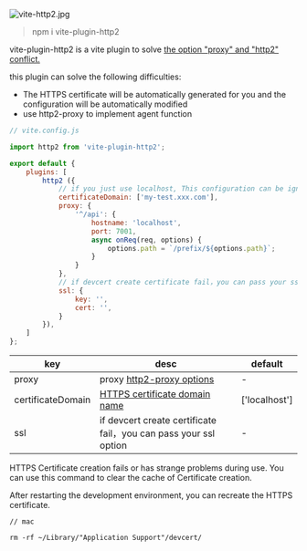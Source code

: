 ![vite-http2.jpg](http://tva1.sinaimg.cn/large/005KcNyUly1gzhr1ei0b4j30gj04hjrg.jpg)

> npm i vite-plugin-http2


vite-plugin-http2 is a vite plugin to solve [the option "proxy" and "http2" conflict.](https://github.com/vitejs/vite/issues/484)

this plugin can solve the following difficulties:

- The HTTPS certificate will be automatically generated for you and the configuration will be automatically modified
- use http2-proxy to implement agent function

```javascript
// vite.config.js

import http2 from 'vite-plugin-http2';

export default {
    plugins: [
        http2 ({
            // if you just use localhost, This configuration can be ignored
            certificateDomain: ['my-test.xxx.com'],
            proxy: {
                '^/api': {
                    hostname: 'localhost',
                    port: 7001,
                    async onReq(req, options) {
                        options.path = `/prefix/${options.path}`;
                    }
                }
            },
            // if devcert create certificate fail，you can pass your ssl option
            ssl: {
                key: '',
                cert: '',
            }
        }),
    ]
};

```


| key               | desc                                                                                        | default       |
| ------------------|---------------------------------------------------------------------------------------------| --------------- |
| proxy             | proxy [http2-proxy options](https://github.com/nxtedition/node-http2-proxy#options)         | -             |
| certificateDomain | [HTTPS certificate domain name](https://github.com/davewasmer/devcert#multiple-domains-san) | ['localhost'] |
| ssl               | if devcert create certificate fail，you can pass your ssl option                             | -              | 

HTTPS Certificate creation fails or has strange problems during use. You can use this command to clear the cache of Certificate creation.


After restarting the development environment, you can recreate the HTTPS certificate.

```
// mac

rm -rf ~/Library/"Application Support"/devcert/

```

